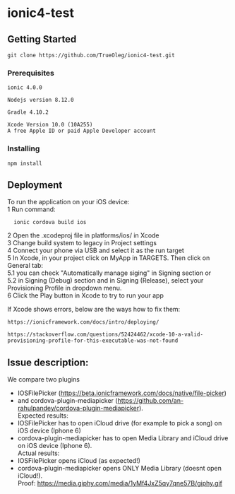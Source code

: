 # ionic4-test

## Getting Started
```
git clone https://github.com/TrueOleg/ionic4-test.git
```
### Prerequisites
```
ionic 4.0.0
```

```
Nodejs version 8.12.0
```

```
Gradle 4.10.2
```

```
Xcode Version 10.0 (10A255)
A free Apple ID or paid Apple Developer account
```
### Installing

```
npm install
```


## Deployment

To run the application on your iOS device:  
  1 Run command:
  ```
    ionic cordova build ios
  ```
  2 Open the .xcodeproj file in platforms/ios/ in Xcode  
  3 Change build system to legacy in Project settings  
  4 Connect your phone via USB and select it as the run target  
  5 In Xcode, in your project click on MyApp in TARGETS. Then click on General tab:  
  5.1 you can check "Automatically manage siging" in Signing section or  
  5.2 in Signing (Debug) section and in Signing (Release), select your Provisioning Profile in dropdown menu.  
  6 Click the Play button in Xcode to try to run your app  

If Xcode shows errors, below are the ways how to fix them:   
```
https://ionicframework.com/docs/intro/deploying/
```
```
https://stackoverflow.com/questions/52424462/xcode-10-a-valid-provisioning-profile-for-this-executable-was-not-found
```

## Issue description:
  We compare two plugins  
  - IOSFilePicker (https://beta.ionicframework.com/docs/native/file-picker)  
  - and cordova-plugin-mediapicker (https://github.com/an-rahulpandey/cordova-plugin-mediapicker).  
  Expected results:  
  - IOSFilePicker has to open iCloud drive (for example to pick a song) on iOS device (Iphone 6)  
  - cordova-plugin-mediapicker has to open Media Library and iCloud drive on iOS device (Iphone 6).  
  Actual results:  
  - IOSFilePicker opens iCloud (as expected!)  
  - cordova-plugin-mediapicker opens ONLY Media Library (doesnt open iCloud!).  
  Proof: https://media.giphy.com/media/1yMf4JxZ5qy7qne57B/giphy.gif  